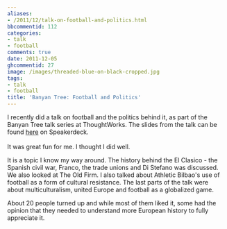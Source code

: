 ```yaml
---
aliases:
- /2011/12/talk-on-football-and-politics.html
bbcommentid: 112
categories:
- talk
- football
comments: true
date: 2011-12-05
ghcommentid: 27
image: /images/threaded-blue-on-black-cropped.jpg
tags:
- talk
- football
title: 'Banyan Tree: Football and Politics'
---
```


I recently did a talk on football and the politics behind it, as part of the Banyan Tree talk series at ThoughtWorks. The slides from the talk can be found <a href="http://speakerdeck.com/u/sdqali/p/football-as-a-lense">here</a> on Speakerdeck.<br /><br /></div>It was great fun for me. I thought I did well.

It is a topic I know my way around. The history behind the El Clasico - the Spanish civil war, Franco, the trade unions and Di Stefano was discussed. We also looked at The Old Firm. I also talked about Athletic Bilbao's use of football as a form of cultural resistance. The last parts of the talk were about multiculturalism, united Europe and football as a globalized game.

About 20 people turned up and while most of them liked it, some had the opinion that they needed to understand more European history to fully appreciate it.